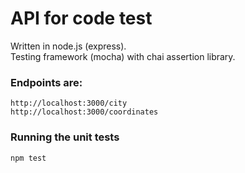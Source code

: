 # API for code test

Written in node.js (express). \
Testing framework (mocha) with chai assertion library.

### Endpoints are: 
`http://localhost:3000/city`\
`http://localhost:3000/coordinates`

### Running the unit tests

`npm test`
